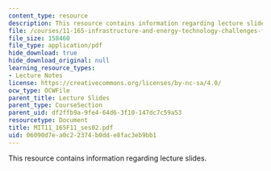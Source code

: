 ```yaml
---
content_type: resource
description: This resource contains information regarding lecture slides.
file: /courses/11-165-infrastructure-and-energy-technology-challenges-fall-2011/06090d7ea0c22374b0dde8fac3eb9bb1_MIT11_165F11_ses02.pdf
file_size: 158460
file_type: application/pdf
hide_download: true
hide_download_original: null
learning_resource_types:
- Lecture Notes
license: https://creativecommons.org/licenses/by-nc-sa/4.0/
ocw_type: OCWFile
parent_title: Lecture Slides
parent_type: CourseSection
parent_uid: df2ffb9a-9fe4-64d6-3f10-147dc7c59a53
resourcetype: Document
title: MIT11_165F11_ses02.pdf
uid: 06090d7e-a0c2-2374-b0dd-e8fac3eb9bb1
---
```

This resource contains information regarding lecture slides.